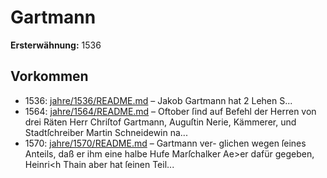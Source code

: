 # Gartmann

**Ersterwähnung:** 1536

## Vorkommen
- 1536: [jahre/1536/README.md](../jahre/1536/README.md) – Jakob Gartmann hat 2 Lehen S...
- 1564: [jahre/1564/README.md](../jahre/1564/README.md) – Oftober ſind auf Befehl der Herren von
drei Räten Herr Chriſtof Gartmann, Auguſtin Nerie,
Kämmerer, und Stadtſchreiber Martin Schneidewin na...
- 1570: [jahre/1570/README.md](../jahre/1570/README.md) – Gartmann ver-
glichen wegen ſeines Anteils, daß er ihm eine halbe Hufe
Marſchalker Ae>er dafür gegeben, Heinri<h Thain aber
hat ſeinen Teil...
